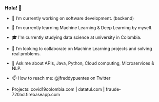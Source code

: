 ### Hola! 👋

<!--
**jfreddypuentes/jfreddypuentes** is a ✨ _special_ ✨ repository because its `README.md` (this file) appears on your GitHub profile.

Here are some ideas to get you started:

- 🔭 I’m currently working on ...
- 🌱 I’m currently learning ...
- 👯 I’m looking to collaborate on ...
- 🤔 I’m looking for help with ...
- 💬 Ask me about ...
- 📫 How to reach me: ...
- 😄 Pronouns: ...
- ⚡ Fun fact: ...
-->

- 🔭 I’m currently working on software development. (backend)
- 🌱 I’m currently learning Machine Learning & Deep Learning by myself.
- 🎓 I'm currently studying data science at university in Colombia.
- 👯 I’m looking to collaborate on Machine Learning projects and solving real problems.
- 💬 Ask me about APIs, Java, Python, Cloud computing, Microservices & NLP.
- 📫 How to reach me: @jfreddypuentes on Twitter

- Projects: covid19colombia.com | datatul.com | fraude-720ad.firebaseapp.com
